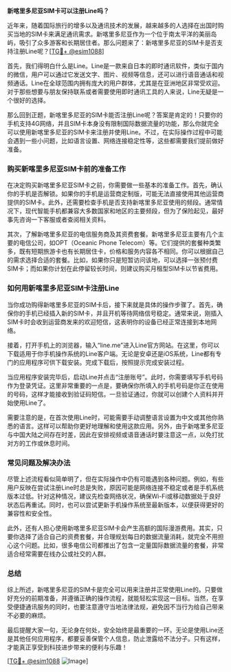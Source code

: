 **新喀里多尼亚SIM卡可以注册Line吗？**

近年来，随着国际旅行的增多以及通讯技术的发展，越来越多的人选择在出国时购买当地的SIM卡来满足通讯需求。新喀里多尼亚作为一个位于南太平洋的美丽岛屿，吸引了众多游客和长期居住者。那么问题来了：新喀里多尼亚的SIM卡是否支持注册Line呢？[[TG💪+ @esim1088](https://t.me/s/esim1088)]

首先，我们得明白什么是Line。Line是一款来自日本的即时通讯软件，类似于国内的微信，用户可以通过它发送文字、图片、视频等信息，还可以进行语音通话和视频通话。Line在全球范围内拥有庞大的用户群体，尤其是在亚洲地区非常受欢迎。对于那些想要与朋友保持联系或者需要使用即时通讯工具的人来说，Line无疑是一个很好的选择。

那么回到正题，新喀里多尼亚的SIM卡能否注册Line呢？答案是肯定的！只要你的手机支持4G网络，并且SIM卡本身没有限制国际数据流量的功能，那么你就完全可以使用新喀里多尼亚的SIM卡来注册并使用Line。不过，在实际操作过程中可能会遇到一些小问题，比如语言设置、网络连接稳定性等，这些都需要我们提前做好准备。

### **购买新喀里多尼亚SIM卡前的准备工作**

在决定购买新喀里多尼亚SIM卡之前，你需要做一些基本的准备工作。首先，确认你的手机是否解锁。如果你的手机是运营商定制版，可能无法直接使用其他运营商提供的SIM卡。此外，还需要检查手机是否支持新喀里多尼亚使用的频段。通常情况下，现代智能手机都兼容大多数国家和地区的主要频段，但为了保险起见，最好事先咨询一下客服或者查阅相关资料。

其次，了解新喀里多尼亚的电信服务商及其资费套餐。新喀里多尼亚主要有几个主要的电信公司，如OPT（Oceanic Phone Telecom）等。它们提供的套餐种类繁多，既有短期旅游卡也有长期居住卡，价格和服务内容各不相同。你可以根据自己的需求选择合适的套餐。比如，如果你只是短暂访问该地，可以选择一张预付费SIM卡；而如果你计划在此停留较长时间，则建议购买月租型SIM卡以节省费用。

### **如何用新喀里多尼亚SIM卡注册Line**

当你成功购得新喀里多尼亚的SIM卡后，接下来就是具体的操作步骤了。首先，确保你的手机已经插入新的SIM卡，并且开机等待网络信号稳定。通常来说，刚插入SIM卡时会收到运营商发来的欢迎短信，这表明你的设备已经正常连接到本地网络。

接着，打开手机上的浏览器，输入“line.me”进入Line官方网站。在这里，你可以下载适用于你手机操作系统的Line客户端。无论是安卓还是iOS系统，Line都有专门的应用程序可供下载安装。完成下载后，按照提示完成安装过程。

当应用程序安装完毕后，启动Line并点击“注册账号”。此时，你需要填写手机号码作为登录凭证。这里非常重要的一点是，要确保你所填入的手机号码是你正在使用的号码，这样才能接收到验证码短信。一旦验证通过，你就可以创建个人资料并开始使用Line了。

需要注意的是，在首次使用Line时，可能需要手动调整语言设置为中文或其他你熟悉的语言。这样可以帮助你更好地理解和使用这款应用。另外，由于新喀里多尼亚与中国大陆之间存在时差，因此在安排视频或语音通话时要注意这一点，以免打扰对方的工作或休息时间。

### **常见问题及解决办法**

尽管上述流程看似简单明了，但在实际操作中仍有可能遇到各种问题。例如，有些用户反映在尝试注册Line时总是失败，原因可能是网络连接不稳定或者是手机系统版本过低。针对这种情况，建议先检查网络状况，确保Wi-Fi或移动数据处于良好状态后再重试。同时，也可以尝试更新手机操作系统至最新版本，以便获得更好的兼容性和安全性。

此外，还有人担心使用新喀里多尼亚SIM卡会产生高额的国际漫游费用。其实，只要你选择了适合自己的资费套餐，并合理规划每日的数据流量消耗，就完全不用担心这个问题。比如，很多电信公司都推出了包含一定量国际数据流量的套餐，非常适合经常需要在线办公或社交的人群。

### **总结**

综上所述，新喀里多尼亚的SIM卡是完全可以用来注册并正常使用Line的。只要做好充分的前期准备，并遵循正确的操作流程，就能轻松实现这一目标。当然，在享受便捷通讯服务的同时，也要注意遵守当地法律法规，避免因不当行为给自己带来不必要的麻烦。

最后提醒大家一句，无论身在何处，安全始终是最重要的一环。无论是使用Line还是其他任何应用程序，都要妥善保管个人信息，防止泄露给不法分子。只有这样，才能真正享受到科技进步带来的便利与乐趣！

[[TG💪+ @esim1088](https://t.me/s/esim1088) ![Image](https://i.postimg.cc/4NQfJmqS/Snipaste-2025-05-13-00-14-12.png)]